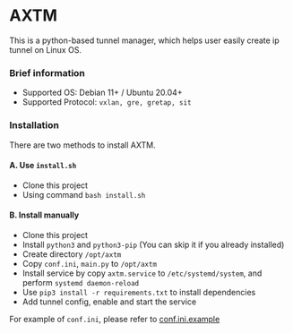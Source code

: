# AXTM  
This is a python-based tunnel manager, which helps user easily create ip tunnel on Linux OS.  
  
### Brief information  
- Supported OS: Debian 11+ / Ubuntu 20.04+
- Supported Protocol: ``vxlan, gre, gretap, sit``
  
### Installation
There are two methods to install AXTM.

#### A. Use ``install.sh``
- Clone this project
- Using command ``bash install.sh``

#### B. Install manually
- Clone this project
- Install ``python3`` and ``python3-pip`` (You can skip it if you already installed)
- Create directory ``/opt/axtm``
- Copy ``conf.ini``, ``main.py`` to ``/opt/axtm``
- Install service by copy ``axtm.service`` to ``/etc/systemd/system``, and perform ``systemd daemon-reload``
- Use ``pip3 install -r requirements.txt`` to install dependencies
- Add tunnel config, enable and start the service

For example of ``conf.ini``, please refer to [conf.ini.example](https://github.com/xosadmin/axtm/blob/main/conf.ini.example)  
